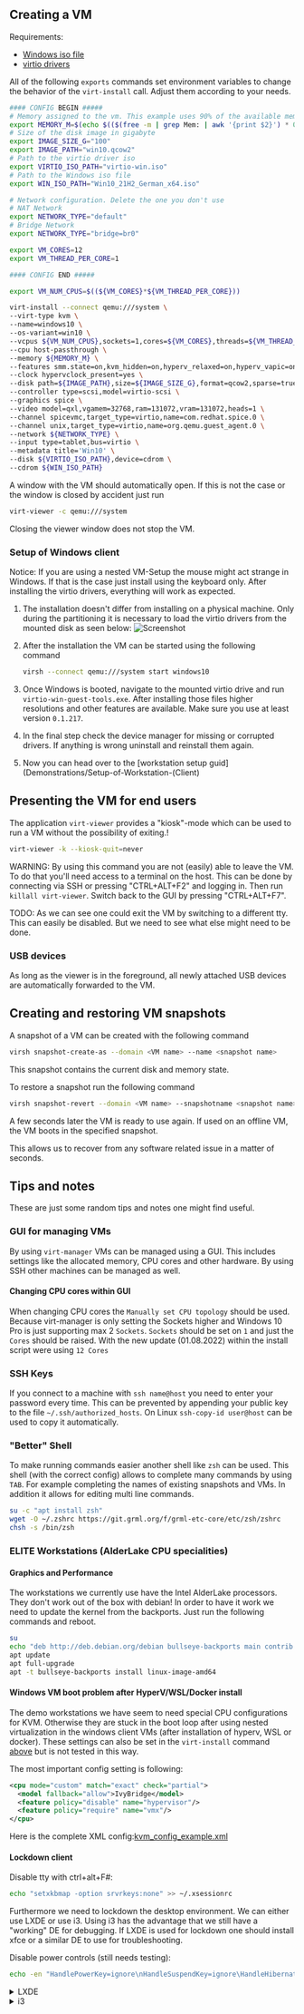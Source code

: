 
## Creating a VM

Requirements:

* [Windows iso file](https://www.microsoft.com/software-download/windows10ISO)
* [virtio drivers](https://fedorapeople.org/groups/virt/virtio-win/direct-downloads/stable-virtio/virtio-win.iso)

All of the following `exports` commands set environment variables to change the behavior of the `virt-install` call. Adjust them according to your needs.

```bash
#### CONFIG BEGIN #####
# Memory assigned to the vm. This example uses 90% of the available memory. A simple number in megabytes is also sufficient
export MEMORY_M=$(echo $(($(free -m | grep Mem: | awk '{print $2}') * 0.9)) | awk '{print int($1+0.5)}')
# Size of the disk image in gigabyte
export IMAGE_SIZE_G="100"
export IMAGE_PATH="win10.qcow2"
# Path to the virtio driver iso
export VIRTIO_ISO_PATH="virtio-win.iso"
# Path to the Windows iso file
export WIN_ISO_PATH="Win10_21H2_German_x64.iso"

# Network configuration. Delete the one you don't use
# NAT Network
export NETWORK_TYPE="default"
# Bridge Network
export NETWORK_TYPE="bridge=br0"

export VM_CORES=12
export VM_THREAD_PER_CORE=1

#### CONFIG END #####

export VM_NUM_CPUS=$((${VM_CORES}*${VM_THREAD_PER_CORE}))

virt-install --connect qemu:///system \
--virt-type kvm \
--name=windows10 \
--os-variant=win10 \
--vcpus ${VM_NUM_CPUS},sockets=1,cores=${VM_CORES},threads=${VM_THREAD_PER_CORE} \
--cpu host-passthrough \
--memory ${MEMORY_M} \
--features smm.state=on,kvm_hidden=on,hyperv_relaxed=on,hyperv_vapic=on,hyperv_spinlocks=on,hyperv_spinlocks_retries=8191 \
--clock hypervclock_present=yes \
--disk path=${IMAGE_PATH},size=${IMAGE_SIZE_G},format=qcow2,sparse=true,bus=virtio,cache=writethrough,discard=unmap,io=threads  \
--controller type=scsi,model=virtio-scsi \
--graphics spice \
--video model=qxl,vgamem=32768,ram=131072,vram=131072,heads=1 \
--channel spicevmc,target_type=virtio,name=com.redhat.spice.0 \
--channel unix,target_type=virtio,name=org.qemu.guest_agent.0 \
--network ${NETWORK_TYPE} \
--input type=tablet,bus=virtio \
--metadata title='Win10' \
--disk ${VIRTIO_ISO_PATH},device=cdrom \
--cdrom ${WIN_ISO_PATH}
```

A window with the VM should automatically open. If this is not the case or the window is closed by accident just run

```bash
virt-viewer -c qemu:///system
```

Closing the viewer window does not stop the VM.

### Setup of Windows client

Notice: If you are using a nested VM-Setup the mouse might act strange in Windows. If that is the case just install using the keyboard only. After installing the virtio drivers, everything will work as expected.

1. The installation doesn't differ from installing on a physical machine. Only during the partitioning it is necessary to load the virtio drivers from the mounted disk as seen below:
    ![Screenshot](uploads/4b11f13ca244e83fdd27049a52748cb1/Screenshot.png)

1. After the installation the VM can be started using the following command

    ```bash
    virsh --connect qemu:///system start windows10
    ```

1. Once Windows is booted, navigate to the mounted virtio drive and run `virtio-win-guest-tools.exe`. After installing those files higher resolutions and other features are available.
Make sure you use at least version `0.1.217`.

1. In the final step check the device manager for missing or corrupted drivers. If anything is wrong uninstall and reinstall them again.

1. Now you can head over to the [workstation setup guid](Demonstrations/Setup-of-Workstation-(Client)

## Presenting the VM for end users

The application `virt-viewer` provides a "kiosk"-mode which can be used to run a VM without the possibility of exiting.!

```bash
virt-viewer -k --kiosk-quit=never
```

WARNING: By using this command you are not (easily) able to leave the VM. To do that you'll need access to a terminal on the host. This can be done by connecting via SSH or pressing "CTRL+ALT+F2" and logging in. Then run `killall virt-viewer`. Switch back to the GUI by pressing "CTRL+ALT+F7".

TODO: As we can see one could exit the VM by switching to a different tty. This can easily be disabled. But we need to see what else might need to be done.

### USB devices

As long as the viewer is in the foreground, all newly attached USB devices are automatically forwarded to the VM.

## Creating and restoring VM snapshots

A snapshot of a VM can be created with the following command

```bash
virsh snapshot-create-as --domain <VM name> --name <snapshot name>
```

This snapshot contains the current disk and memory state.

To restore a snapshot run the following command

```bash
virsh snapshot-revert --domain <VM name> --snapshotname <snapshot name>
```

A few seconds later the VM is ready to use again. If used on an offline VM, the VM boots in the specified snapshot.

This allows us to recover from any software related issue in a matter of seconds.

## Tips and notes

These are just some random tips and notes one might find useful.

### GUI for managing VMs

By using `virt-manager` VMs can be managed using a GUI. This includes settings like the allocated memory, CPU cores and other hardware. By using SSH other machines can be managed as well.

#### Changing CPU cores within GUI

When changing CPU cores the `Manually set CPU topology` should be used. Because virt-manager is only setting the Sockets higher and Windows 10 Pro is just supporting max 2 `Sockets`.
`Sockets` should be set on `1` and just the `Cores` should be raised. With the new update (01.08.2022) within the install script were using `12 Cores`

### SSH Keys

If you connect to a machine with `ssh name@host` you need to enter your password every time. This can be prevented by appending your public key to the file `~/.ssh/authorized_hosts`.
On Linux `ssh-copy-id user@host` can be used to copy it automatically.

### "Better" Shell

To make running commands easier another shell like `zsh` can be used.
This shell (with the correct config) allows to complete many commands by using `TAB`. For example completing the names of existing snapshots and VMs.
In addition it allows for editing multi line commands.

```bash
su -c "apt install zsh"
wget -O ~/.zshrc https://git.grml.org/f/grml-etc-core/etc/zsh/zshrc
chsh -s /bin/zsh
```

### ELITE Workstations (AlderLake CPU specialities)

#### Graphics and Performance

The workstations we currently use have the Intel AlderLake processors. They don't work out of the box with debian! In order to have it work we need to update the kernel from the backports.
Just run the following commands and reboot.

```bash
su
echo "deb http://deb.debian.org/debian bullseye-backports main contrib non-free" >> /etc/apt/sources.list
apt update
apt full-upgrade
apt -t bullseye-backports install linux-image-amd64
```

#### Windows VM boot problem after HyperV/WSL/Docker install

The demo workstations we have seem to need special CPU configurations for KVM. Otherwise they are stuck in the boot loop after using nested virtualization in the windows client VMs (after installation of hyperv, WSL or docker). These settings can also be set in the `virt-install` command [above](Demonstrations/Create-a-VM-for-a-Workstation-(Client)#creating-a-vm) but is not tested in this way.

The most important config setting is following:

```xml
<cpu mode="custom" match="exact" check="partial">
  <model fallback="allow">IvyBridge</model>
  <feature policy="disable" name="hypervisor"/>
  <feature policy="require" name="vmx"/>
</cpu>
```

Here is the complete XML config:[kvm_config_example.xml](uploads/eb88fe64b50af3b3e839ad675cfbb90f/kvm_config_example.xml)

#### Lockdown client

Disable tty with ctrl+alt+F#:

```bash
echo "setxkbmap -option srvrkeys:none" >> ~/.xsessionrc
```

Furthermore we need to lockdown the desktop environment. We can either use LXDE or use i3. Using i3 has the advantage that we still have a "working" DE for debugging.
If LXDE is used for lockdown one should install xfce or a similar DE to use for troubleshooting.

Disable power controls (still needs testing):

```bash
echo -en "HandlePowerKey=ignore\nHandleSuspendKey=ignore\HandleHibernateKey=ignore" >> /etc/systemd/logind.conf
```

<details><summary>LXDE</summary>

Change `~/.config/openbox/lxde-rc.xml` to the following content to disable all shortcuts:

```xml
<?xml version="1.0" encoding="UTF-8"?>
<!-- Do not edit this file, it will be overwritten on install.
        Copy the file to $HOME/.config/openbox/ instead. -->
<openbox_config xmlns='http://openbox.org/3.4/rc'>
    <resistance>
        <strength>10</strength>
        <screen_edge_strength>20</screen_edge_strength>
    </resistance>
    <focus>
        <focusNew>yes</focusNew>
        <!-- always try to focus new windows when they appear. other rules do
       apply -->
        <followMouse>no</followMouse>
        <!-- move focus to a window when you move the mouse into it -->
        <focusLast>yes</focusLast>
        <!-- focus the last used window when changing desktops, instead of the one
       under the mouse pointer. when followMouse is enabled -->
        <underMouse>no</underMouse>
        <!-- move focus under the mouse, even when the mouse is not moving -->
        <focusDelay>200</focusDelay>
        <!-- when followMouse is enabled, the mouse must be inside the window for
       this many milliseconds (1000 = 1 sec) before moving focus to it -->
        <raiseOnFocus>no</raiseOnFocus>
    </focus>
    <!-- when followMouse is enabled, and a window is given focus by moving the
       mouse into it, also raise the window -->
    <placement>
        <policy>Smart</policy>
        <!-- 'Smart' or 'UnderMouse' -->
        <center>yes</center>
        <!-- whether to place windows in the center of the free area found or
       the top left corner -->
        <monitor>Any</monitor>
    </placement>
    <!-- with Smart placement on a multi-monitor system, try to place new windows
       on: 'Any' - any monitor, 'Mouse' - where the mouse is, 'Active' - where
       the active window is -->
    <theme>
        <name>Onyx</name>
        <titleLayout>NLIMC</titleLayout>
        <!--       available characters are NDSLIMC, each can occur at most once.
      N: window icon
      L: window label (AKA title).
      I: iconify
      M: maximize
      C: close
      S: shade (roll up/down)
      D: omnipresent (on all desktops).
  -->
        <keepBorder>yes</keepBorder>
        <animateIconify>yes</animateIconify>
        <font place='ActiveWindow'>
            <name>sans</name>
            <size>10</size>
            <!-- font size in points -->
            <weight>bold</weight>
            <!-- 'bold' or 'normal' -->
            <slant>normal</slant>
        </font>
        <!-- 'italic' or 'normal' -->
        <font place='InactiveWindow'>
            <name>sans</name>
            <size>10</size>
            <!-- font size in points -->
            <weight>bold</weight>
            <!-- 'bold' or 'normal' -->
            <slant>normal</slant>
        </font>
        <!-- 'italic' or 'normal' -->
        <font place='MenuHeader'>
            <name>sans</name>
            <size>10</size>
            <!-- font size in points -->
            <weight>normal</weight>
            <!-- 'bold' or 'normal' -->
            <slant>normal</slant>
        </font>
        <!-- 'italic' or 'normal' -->
        <font place='MenuItem'>
            <name>sans</name>
            <size>10</size>
            <!-- font size in points -->
            <weight>normal</weight>
            <!-- 'bold' or 'normal' -->
            <slant>normal</slant>
        </font>
        <!-- 'italic' or 'normal' -->
        <font place='OnScreenDisplay'>
            <name>sans</name>
            <size>10</size>
            <!-- font size in points -->
            <weight>bold</weight>
            <!-- 'bold' or 'normal' -->
            <slant>normal</slant>
        </font>
    </theme>
    <!-- 'italic' or 'normal' -->
    <desktops>
        <!-- this stuff is only used at startup, pagers allow you to change them
       during a session

       these are default values to use when other ones are not already set
       by other applications, or saved in your session

       use obconf if you want to change these without having to log out
       and back in -->
        <number>2</number>
        <firstdesk>1</firstdesk>
        <names/>
        <!-- set names up here if you want to, like this:
    <name>desktop 1</name>
    <name>desktop 2</name>
    -->
        <popupTime>875</popupTime>
    </desktops>
    <!-- The number of milliseconds to show the popup for when switching
       desktops.  Set this to 0 to disable the popup. -->
    <resize>
        <drawContents>yes</drawContents>
        <popupShow>Nonpixel</popupShow>
        <!-- 'Always', 'Never', or 'Nonpixel' (xterms and such) -->
        <popupPosition>Center</popupPosition>
        <!-- 'Center', 'Top', or 'Fixed' -->
        <popupFixedPosition>
            <!-- these are used if popupPosition is set to 'Fixed' -->
            <x>10</x>
            <!-- positive number for distance from left edge, negative number for
         distance from right edge, or 'Center' -->
            <y>10</y>
        </popupFixedPosition>
    </resize>
    <!-- You can reserve a portion of your screen where windows will not cover when
     they are maximized, or when they are initially placed.
     Many programs reserve space automatically, but you can use this in other
     cases. -->
    <margins>
        <top>0</top>
        <bottom>0</bottom>
        <left>0</left>
        <right>0</right>
    </margins>
    <dock>
        <position>TopLeft</position>
        <!-- (Top|Bottom)(Left|Right|)|Top|Bottom|Left|Right|Floating -->
        <floatingX>0</floatingX>
        <floatingY>0</floatingY>
        <noStrut>no</noStrut>
        <stacking>Above</stacking>
        <!-- 'Above', 'Normal', or 'Below' -->
        <direction>Vertical</direction>
        <!-- 'Vertical' or 'Horizontal' -->
        <autoHide>no</autoHide>
        <hideDelay>300</hideDelay>
        <!-- in milliseconds (1000 = 1 second) -->
        <showDelay>300</showDelay>
        <!-- in milliseconds (1000 = 1 second) -->
        <moveButton>Middle</moveButton>
    </dock>
    <!-- 'Left', 'Middle', 'Right' -->
    <keyboard>
        <chainQuitKey>C-g</chainQuitKey>
    </keyboard>
    <mouse>
        <dragThreshold>8</dragThreshold>
        <!-- number of pixels the mouse must move before a drag begins -->
        <doubleClickTime>200</doubleClickTime>
        <!-- in milliseconds (1000 = 1 second) -->
        <screenEdgeWarpTime>400</screenEdgeWarpTime>
        <!-- Time before changing desktops when the pointer touches the edge of the
       screen while moving a window, in milliseconds (1000 = 1 second).
       Set this to 0 to disable warping -->
        <context name='Frame'>
            <mousebind button='A-Left' action='Press'>
                <action name='Focus'/>
                <action name='Raise'/>
            </mousebind>
            <mousebind button='A-Left' action='Click'>
                <action name='Unshade'/>
            </mousebind>
            <mousebind button='A-Left' action='Drag'>
                <action name='Move'/>
            </mousebind>
            <mousebind button='A-Right' action='Press'>
                <action name='Focus'/>
                <action name='Raise'/>
                <action name='Unshade'/>
            </mousebind>
            <mousebind button='A-Right' action='Drag'>
                <action name='Resize'/>
            </mousebind>
            <mousebind button='A-Middle' action='Press'>
                <action name='Lower'/>
                <action name='FocusToBottom'/>
                <action name='Unfocus'/>
            </mousebind>
            <mousebind button='A-Up' action='Click'>
                <action name='DesktopPrevious'/>
            </mousebind>
            <mousebind button='A-Down' action='Click'>
                <action name='DesktopNext'/>
            </mousebind>
            <mousebind button='C-A-Up' action='Click'>
                <action name='DesktopPrevious'/>
            </mousebind>
            <mousebind button='C-A-Down' action='Click'>
                <action name='DesktopNext'/>
            </mousebind>
            <mousebind button='A-S-Up' action='Click'>
                <action name='SendToDesktopPrevious'/>
            </mousebind>
            <mousebind button='A-S-Down' action='Click'>
                <action name='SendToDesktopNext'/>
            </mousebind>
        </context>
        <context name='Titlebar'>
            <mousebind button='Left' action='Press'>
                <action name='Focus'/>
                <action name='Raise'/>
            </mousebind>
            <mousebind button='Left' action='Drag'>
                <action name='Move'/>
            </mousebind>
            <mousebind button='Left' action='DoubleClick'>
                <action name='ToggleMaximizeFull'/>
            </mousebind>
            <mousebind button='Middle' action='Press'>
                <action name='Lower'/>
                <action name='FocusToBottom'/>
                <action name='Unfocus'/>
            </mousebind>
            <mousebind button='Up' action='Click'>
                <action name='Shade'/>
                <action name='FocusToBottom'/>
                <action name='Unfocus'/>
                <action name='Lower'/>
            </mousebind>
            <mousebind button='Down' action='Click'>
                <action name='Unshade'/>
                <action name='Raise'/>
            </mousebind>
            <mousebind button='Right' action='Press'>
                <action name='Focus'/>
                <action name='Raise'/>
                <action name='ShowMenu'>
                    <menu>client-menu</menu>
                </action>
            </mousebind>
        </context>
        <context name='Top'>
            <mousebind button='Left' action='Press'>
                <action name='Focus'/>
                <action name='Raise'/>
                <action name='Unshade'/>
            </mousebind>
            <mousebind button='Left' action='Drag'>
                <action name='Resize'>
                    <edge>top</edge>
                </action>
            </mousebind>
        </context>
        <context name='Left'>
            <mousebind button='Left' action='Press'>
                <action name='Focus'/>
                <action name='Raise'/>
            </mousebind>
            <mousebind button='Left' action='Drag'>
                <action name='Resize'>
                    <edge>left</edge>
                </action>
            </mousebind>
        </context>
        <context name='Right'>
            <mousebind button='Left' action='Press'>
                <action name='Focus'/>
                <action name='Raise'/>
            </mousebind>
            <mousebind button='Left' action='Drag'>
                <action name='Resize'>
                    <edge>right</edge>
                </action>
            </mousebind>
        </context>
        <context name='Bottom'>
            <mousebind button='Left' action='Press'>
                <action name='Focus'/>
                <action name='Raise'/>
            </mousebind>
            <mousebind button='Left' action='Drag'>
                <action name='Resize'>
                    <edge>bottom</edge>
                </action>
            </mousebind>
            <mousebind button='Middle' action='Press'>
                <action name='Lower'/>
                <action name='FocusToBottom'/>
                <action name='Unfocus'/>
            </mousebind>
            <mousebind button='Right' action='Press'>
                <action name='Focus'/>
                <action name='Raise'/>
                <action name='ShowMenu'>
                    <menu>client-menu</menu>
                </action>
            </mousebind>
        </context>
        <context name='BLCorner'>
            <mousebind button='Left' action='Press'>
                <action name='Focus'/>
                <action name='Raise'/>
            </mousebind>
            <mousebind button='Left' action='Drag'>
                <action name='Resize'/>
            </mousebind>
        </context>
        <context name='BRCorner'>
            <mousebind button='Left' action='Press'>
                <action name='Focus'/>
                <action name='Raise'/>
            </mousebind>
            <mousebind button='Left' action='Drag'>
                <action name='Resize'/>
            </mousebind>
        </context>
        <context name='TLCorner'>
            <mousebind button='Left' action='Press'>
                <action name='Focus'/>
                <action name='Raise'/>
                <action name='Unshade'/>
            </mousebind>
            <mousebind button='Left' action='Drag'>
                <action name='Resize'/>
            </mousebind>
        </context>
        <context name='TRCorner'>
            <mousebind button='Left' action='Press'>
                <action name='Focus'/>
                <action name='Raise'/>
                <action name='Unshade'/>
            </mousebind>
            <mousebind button='Left' action='Drag'>
                <action name='Resize'/>
            </mousebind>
        </context>
        <context name='Client'>
            <mousebind button='Left' action='Press'>
                <action name='Focus'/>
                <action name='Raise'/>
            </mousebind>
            <mousebind button='Middle' action='Press'>
                <action name='Focus'/>
                <action name='Raise'/>
            </mousebind>
            <mousebind button='Right' action='Press'>
                <action name='Focus'/>
                <action name='Raise'/>
            </mousebind>
        </context>
        <context name='Icon'>
            <mousebind button='Left' action='Press'>
                <action name='Focus'/>
                <action name='Raise'/>
                <action name='Unshade'/>
                <action name='ShowMenu'>
                    <menu>client-menu</menu>
                </action>
            </mousebind>
            <mousebind button='Right' action='Press'>
                <action name='Focus'/>
                <action name='Raise'/>
                <action name='ShowMenu'>
                    <menu>client-menu</menu>
                </action>
            </mousebind>
        </context>
        <context name='AllDesktops'>
            <mousebind button='Left' action='Press'>
                <action name='Focus'/>
                <action name='Raise'/>
                <action name='Unshade'/>
            </mousebind>
            <mousebind button='Left' action='Click'>
                <action name='ToggleOmnipresent'/>
            </mousebind>
        </context>
        <context name='Shade'>
            <mousebind button='Left' action='Press'>
                <action name='Focus'/>
                <action name='Raise'/>
            </mousebind>
            <mousebind button='Left' action='Click'>
                <action name='ToggleShade'/>
            </mousebind>
        </context>
        <context name='Iconify'>
            <mousebind button='Left' action='Press'>
                <action name='Focus'/>
                <action name='Raise'/>
            </mousebind>
            <mousebind button='Left' action='Click'>
                <action name='Iconify'/>
            </mousebind>
        </context>
        <context name='Maximize'>
            <mousebind button='Left' action='Press'>
                <action name='Focus'/>
                <action name='Raise'/>
                <action name='Unshade'/>
            </mousebind>
            <mousebind button='Middle' action='Press'>
                <action name='Focus'/>
                <action name='Raise'/>
                <action name='Unshade'/>
            </mousebind>
            <mousebind button='Right' action='Press'>
                <action name='Focus'/>
                <action name='Raise'/>
                <action name='Unshade'/>
            </mousebind>
            <mousebind button='Left' action='Click'>
                <action name='ToggleMaximizeFull'/>
            </mousebind>
            <mousebind button='Middle' action='Click'>
                <action name='ToggleMaximizeVert'/>
            </mousebind>
            <mousebind button='Right' action='Click'>
                <action name='ToggleMaximizeHorz'/>
            </mousebind>
        </context>
        <context name='Close'>
            <mousebind button='Left' action='Press'>
                <action name='Focus'/>
                <action name='Raise'/>
                <action name='Unshade'/>
            </mousebind>
            <mousebind button='Left' action='Click'>
                <action name='Close'/>
            </mousebind>
        </context>
        <context name='Desktop'>
            <mousebind button='Up' action='Click'>
                <action name='DesktopPrevious'/>
            </mousebind>
            <mousebind button='Down' action='Click'>
                <action name='DesktopNext'/>
            </mousebind>
            <mousebind button='A-Up' action='Click'>
                <action name='DesktopPrevious'/>
            </mousebind>
            <mousebind button='A-Down' action='Click'>
                <action name='DesktopNext'/>
            </mousebind>
            <mousebind button='C-A-Up' action='Click'>
                <action name='DesktopPrevious'/>
            </mousebind>
            <mousebind button='C-A-Down' action='Click'>
                <action name='DesktopNext'/>
            </mousebind>
            <mousebind button='Left' action='Press'>
                <action name='Focus'/>
                <action name='Raise'/>
            </mousebind>
            <mousebind button='Right' action='Press'>
                <action name='Focus'/>
                <action name='Raise'/>
            </mousebind>
        </context>
        <context name='Root'>
            <!-- Menus -->
            <mousebind button='Middle' action='Press'>
                <action name='ShowMenu'>
                    <menu>client-list-combined-menu</menu>
                </action>
            </mousebind>
            <mousebind button='Right' action='Press'>
                <action name='ShowMenu'>
                    <menu>root-menu</menu>
                </action>
            </mousebind>
        </context>
        <context name='MoveResize'>
            <mousebind button='Up' action='Click'>
                <action name='DesktopPrevious'/>
            </mousebind>
            <mousebind button='Down' action='Click'>
                <action name='DesktopNext'/>
            </mousebind>
            <mousebind button='A-Up' action='Click'>
                <action name='DesktopPrevious'/>
            </mousebind>
            <mousebind button='A-Down' action='Click'>
                <action name='DesktopNext'/>
            </mousebind>
        </context>
    </mouse>
    <menu>
        <!-- default menu file (or custom one in $HOME/.config/openbox/) -->
        <file>/usr/share/lxde/openbox/menu.xml</file>
        <hideDelay>200</hideDelay>
        <!-- if a press-release lasts longer than this setting (in milliseconds), the
       menu is hidden again -->
        <middle>no</middle>
        <!-- center submenus vertically about the parent entry -->
        <submenuShowDelay>100</submenuShowDelay>
        <!-- this one is easy, time to delay before showing a submenu after hovering
       over the parent entry -->
        <applicationIcons>yes</applicationIcons>
        <!-- controls if icons appear in the client-list-(combined-)menu -->
        <manageDesktops>yes</manageDesktops>
    </menu>
    <!-- show the manage desktops section in the client-list-(combined-)menu -->
    <applications/>
</openbox_config>
```

Then add the vm to the lxde autostart in `~/.config/autostart/vm.desktop`:

```conf
[Desktop Entry]

Type=Application

Exec=bash -c "virsh start windows10 && virt-viewer -k --hotkeys=release-cursor=F13 windows10"
```

</details>

<details><summary>i3</summary>

Install i3 with `apt install i3` and change `~/.config/i3/config` to:

```config
exec virsh start windows10
exec sleep 10 && virt-viewer -k --hotkeys=release-cursor=F13 windows10

```

Then change the login session to `i3`.

</details>
